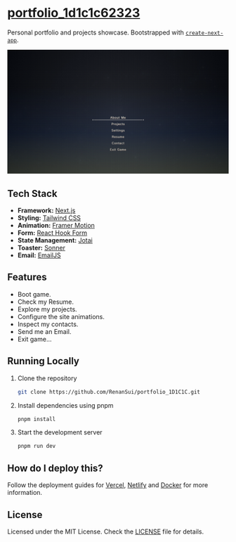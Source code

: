 # [portfolio_1d1c1c62323](https://renansui.vercel.app)

Personal portfolio and projects showcase.
Bootstrapped with [`create-next-app`](https://github.com/vercel/next.js/tree/canary/packages/create-next-app).

[![portfolio_1d1c1c62323](./public/images/landing_page.png)](https://renansui.vercel.app)

## Tech Stack

- **Framework:** [Next.js](https://nextjs.org)
- **Styling:** [Tailwind CSS](https://tailwindcss.com)
- **Animation:** [Framer Motion](https://www.framer.com/motion/)
- **Form:** [React Hook Form](https://react-hook-form.com)
- **State Management:** [Jotai](https://jotai.org)
- **Toaster:** [Sonner](https://sonner.emilkowal.ski)
- **Email:** [EmailJS](https://www.emailjs.com)

## Features

- Boot game.
- Check my Resume.
- Explore my projects.
- Configure the site animations.
- Inspect my contacts.
- Send me an Email.
- Exit game...

## Running Locally

1. Clone the repository

   ```bash
   git clone https://github.com/RenanSui/portfolio_1D1C1C.git
   ```

2. Install dependencies using pnpm

   ```bash
   pnpm install
   ```

3. Start the development server

   ```bash
   pnpm run dev
   ```

## How do I deploy this?

Follow the deployment guides for [Vercel](https://create.t3.gg/en/deployment/vercel), [Netlify](https://create.t3.gg/en/deployment/netlify) and [Docker](https://create.t3.gg/en/deployment/docker) for more information.

## License

Licensed under the MIT License. Check the [LICENSE](./LICENSE) file for details.
